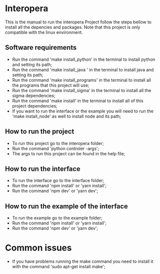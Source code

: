# Interopera

This is the manual to run the interopera Project follow the steps bellow to install all the depencies and packages. 
Note that this project is only compatible with the linux environment.

## Software requirements

+ Run the command 'make install_python' in the terminal to install python and setting its path;
+ Run the command 'make install_java ' in the terminal to install java and setting its path;
+ Run the command 'make install_programs'  in the terminal to install all the programs that this project will use;
+ Run the command 'make install_sigma'  in the terminal to install all the sigma dependencies;
+ Run the command 'make install'  in the terminal to install all of this project dependencies;
+ If you want to run the interface or the example you will need to run the 'make install_node' as well to install node and its path;

## How to run the project
+ To run this project go to the interopera folder;
+ Run the command 'python controler -args';
+ The args to run this project can be found in the help file;

## How to run the interface
+ To run the interface go to the interface folder;
+ Run the command 'npm install' or 'yarn install';
+ Run the command 'npm dev' or 'yarn dev';

## How to run the example of the interface
+ To run the example go to the example folder;
+ Run the command 'npm install' or 'yarn install';
+ Run the command 'npm dev' or 'yarn dev';

# Common issues

+ If you have problems running the make command you need to install it with the command 'sudo apt-get install make';